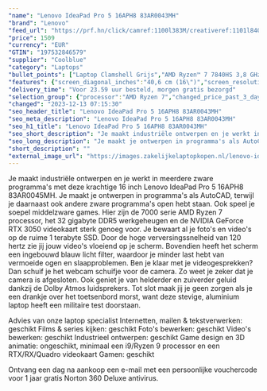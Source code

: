 ```yaml
---
"name": "Lenovo IdeaPad Pro 5 16APH8 83AR0043MH"
"brand": "Lenovo"
"feed_url": "https://prf.hn/click/camref:1100l383M/creativeref:1101l84031/destination:https%3A%2F%2Fwww.coolblue.nl%2Fproduct%2F936653"
"price": 1509
"currency": "EUR"
"GTIN": "197532846579"
"supplier": "Coolblue"
"category": "Laptops"
"bullet_points": ["Laptop Clamshell Grijs","AMD Ryzen™ 7 7840HS 3,8 GHz","40,6 cm (16\") WQXGA 2560 x 1600 Pixels IPS LED backlight 16:10","32 GB LPDDR5x-SDRAM 6400 MHz","1 TB SSD","NVIDIA GeForce RTX 3050 6 GB AMD Radeon 780M","Wi-Fi 6E (802.11ax) Bluetooth 5.1","Lithium-Polymeer (LiPo) 75 Wh 170 W","Windows 11 Home 64-bit"]
"features": {"screen_diagonal_inches":"40,6 cm (16\")","screen_resolution":"2560 x 1600 Pixels","processor_family":"AMD Ryzen™ 7","memory_size":"32 GB","memory_type":"LPDDR5x-SDRAM","total_storage_space":"1 TB","graphics_card":"NVIDIA GeForce RTX 3050","graphics_memory_size":"6 GB","operating_system":"Windows 11 Home","battery_capacity":"75 Wh","width":"356 mm","depth":"251 mm","height":"17,5 mm","weight":"1,93 kg"}
"delivery_time": "Voor 23.59 uur besteld, morgen gratis bezorgd"
"selection_group": {"processor":"AMD Ryzen 7","changed_price_past_3_days":false,"product_family":"IdeaPad"}
"changed": "2023-12-13 07:15:30"
"seo_header_title": "Lenovo IdeaPad Pro 5 16APH8 83AR0043MH"
"seo_meta_description": "Lenovo IdeaPad Pro 5 16APH8 83AR0043MH"
"seo_h1_title": "Lenovo IdeaPad Pro 5 16APH8 83AR0043MH"
"seo_short_description": "Je maakt industriële ontwerpen en je werkt in meerdere zware programma's met deze krachtige 16 inch Lenovo IdeaPad Pro 5 16APH8 83AR0045MH."
"seo_long_description": "Je maakt je ontwerpen in programma's als AutoCAD, terwijl je daarnaast ook andere zware programma's open hebt staan. Ook speel je soepel middelzware games. Hier zijn de 7000 serie AMD Ryzen 7 processor, het 32 gigabyte DDR5 werkgeheugen en de NVIDIA GeForce RTX 3050 videokaart sterk genoeg voor. Je bewaart al je foto's en video's op de ruime 1 terabyte SSD. Door de hoge verversingssnelheid van 120 hertz zie jij jouw video's vloeiend op je scherm. Bovendien heeft het scherm een ingebouwd blauw licht filter, waardoor je minder last hebt van vermoeide ogen en slaapproblemen. Ben je klaar met je videogesprekken? Dan schuif je het webcam schuifje voor de camera. Zo weet je zeker dat je camera is afgesloten. Ook geniet je van helderder en zuiverder geluid dankzij de Dolby Atmos luidsprekers. Tot slot maak jij je geen zorgen als je een drankje over het toetsenbord morst, want deze stevige, aluminium laptop heeft een militaire test doorstaan. \r\n\r\nAdvies van onze laptop specialist\r\nInternetten, mailen & tekstverwerken: geschikt\r\nFilms & series kijken: geschikt\r\nFoto's bewerken: geschikt\r\nVideo's bewerken: geschikt\r\nIndustrieel ontwerpen: geschikt\r\nGame design en 3D animatie: ongeschikt, minimaal een i9/Ryzen 9 processor en een RTX/RX/Quadro videokaart\r\nGamen: geschikt\r\n \r\nOntvang een dag na aankoop een e-mail met een persoonlijke vouchercode voor 1 jaar gratis Norton 360 Deluxe antivirus."
"short_description": ""
"external_image_url": "https://images.zakelijkelaptopkopen.nl/lenovo-ideapad-pro-5-16aph8-83ar0043mh.webp"
---
```


Je maakt industriële ontwerpen en je werkt in meerdere zware programma's met deze krachtige 16 inch Lenovo IdeaPad Pro 5 16APH8 83AR0045MH. Je maakt je ontwerpen in programma's als AutoCAD, terwijl je daarnaast ook andere zware programma's open hebt staan. Ook speel je soepel middelzware games. Hier zijn de 7000 serie AMD Ryzen 7 processor, het 32 gigabyte DDR5 werkgeheugen en de NVIDIA GeForce RTX 3050 videokaart sterk genoeg voor. Je bewaart al je foto's en video's op de ruime 1 terabyte SSD. Door de hoge verversingssnelheid van 120 hertz zie jij jouw video's vloeiend op je scherm. Bovendien heeft het scherm een ingebouwd blauw licht filter, waardoor je minder last hebt van vermoeide ogen en slaapproblemen. Ben je klaar met je videogesprekken? Dan schuif je het webcam schuifje voor de camera. Zo weet je zeker dat je camera is afgesloten. Ook geniet je van helderder en zuiverder geluid dankzij de Dolby Atmos luidsprekers. Tot slot maak jij je geen zorgen als je een drankje over het toetsenbord morst, want deze stevige, aluminium laptop heeft een militaire test doorstaan.

Advies van onze laptop specialist
Internetten, mailen & tekstverwerken: geschikt
Films & series kijken: geschikt
Foto's bewerken: geschikt
Video's bewerken: geschikt
Industrieel ontwerpen: geschikt
Game design en 3D animatie: ongeschikt, minimaal een i9/Ryzen 9 processor en een RTX/RX/Quadro videokaart
Gamen: geschikt
 
Ontvang een dag na aankoop een e-mail met een persoonlijke vouchercode voor 1 jaar gratis Norton 360 Deluxe antivirus.